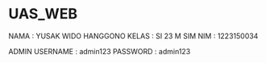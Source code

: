 # UAS_WEB
 NAMA : YUSAK WIDO HANGGONO
 KELAS : SI 23 M SIM
 NIM : 1223150034

 ADMIN
 USERNAME : admin123
 PASSWORD : admin123
